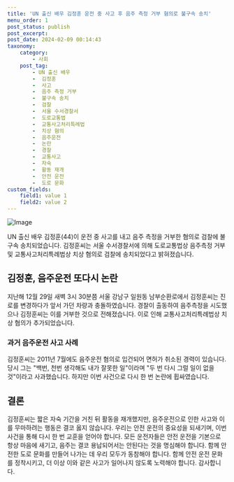 ```yaml
---
title: 'UN 출신 배우 김정훈 운전 중 사고 후 음주 측정 거부 혐의로 불구속 송치'
menu_order: 1
post_status: publish
post_excerpt: 
post_date: 2024-02-09 00:14:43
taxonomy:
    category:
        - 사회
    post_tag:
        - UN 출신 배우
        -  김정훈
        -  사고
        -  음주 측정 거부
        -  불구속 송치
        -  검찰
        -  서울 수서경찰서
        -  도로교통법
        -  교통사고처리특례법
        -  치상 혐의
        -  음주운전
        -  논란
        -  경찰
        -  교통사고
        -  자숙
        -  활동 재개
        -  안전 운전
        -  도로 문화
custom_fields:
    field1: value 1
    field2: value 2
---
```


![Image](https://imgnews.pstatic.net/image/015/2024/02/08/0004946945_001_20240208191203438.jpg?type=w647)

UN 출신 배우 김정훈(44)이 운전 중 사고를 내고 음주 측정을 거부한 혐의로 검찰에 불구속 송치되었습니다. 김정훈씨는 서울 수서경찰서에 의해 도로교통법상 음주측정 거부 및 교통사고처리특례법상 치상 혐의로 검찰에 송치되었다고 밝혀졌습니다.
## 김정훈, 음주운전 또다시 논란
지난해 12월 29일 새벽 3시 30분쯤 서울 강남구 일원동 남부순환로에서 김정훈씨는 진로를 변경하다가 앞서 가던 차량과 충돌하였습니다. 경찰이 출동하여 음주측정을 시도했으나 김정훈씨는 이를 거부한 것으로 전해졌습니다. 이로 인해 교통사고처리특례법상 치상 혐의가 추가되었습니다.
### 과거 음주운전 사고 사례
김정훈씨는 2011년 7월에도 음주운전 혐의로 입건되어 면허가 취소된 경력이 있습니다. 당시 그는 "백번, 천번 생각해도 내가 잘못한 일"이라며 "두 번 다시 그럴 일이 없을 것"이라고 사과했습니다. 하지만 이번 사건으로 다시 한 번 논란에 휩싸였습니다.
## 결론
김정훈씨는 짧은 자숙 기간을 거친 뒤 활동을 재개했지만, 음주운전으로 인한 사고와 이를 무마하려는 행동은 결코 옳지 않습니다. 우리는 안전 운전의 중요성을 되새기며, 이번 사건을 통해 다시 한 번 교훈을 얻어야 합니다. 모든 운전자들은 안전 운전을 기본으로 항상 마음에 새기고, 음주는 결코 용납되어서는 안된다는 것을 명심해야 합니다. 함께 안전한 도로 문화를 만들어 나가는 데 우리 모두가 동참해야 합니다. 함께 안전 운전 문화를 정착시키고, 더 이상 이와 같은 사고가 일어나지 않도록 노력해야 합니다. 감사합니다.

